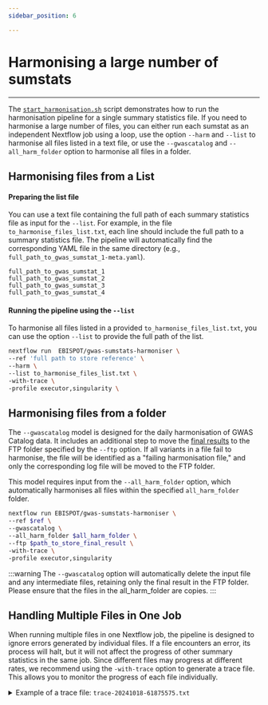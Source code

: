 ```yaml
---
sidebar_position: 6

---
```

# Harmonising a large number of sumstats
___

The [`start_harmonisation.sh`](./Running-the-Pipeline.md) script demonstrates how to run the harmonisation pipeline for a single summary statistics file. If you need to harmonise a large number of files, you can either run each sumstat as an independent Nextflow job using a loop, use the option `--harm` and `--list` to harmonise all files listed in a text file, or use the `--gwascatalog` and `--all_harm_folder` option to harmonise all files in a folder.

## Harmonising files from a List

#### Preparing the list file

You can use a text file containing the full path of each summary statistics file as input for the `--list`. For example, in the file `to_harmonise_files_list.txt`, each line should include the full path to a summary statistics file. The pipeline will automatically find the corresponding YAML file in the same directory (e.g., `full_path_to_gwas_sumstat_1-meta.yaml`).

```text title="Example of to_harmonise_files_list.txt"
full_path_to_gwas_sumstat_1
full_path_to_gwas_sumstat_2
full_path_to_gwas_sumstat_3
full_path_to_gwas_sumstat_4
```

#### Running the pipeline using the `--list`

To harmonise all files listed in a provided `to_harmonise_files_list.txt`, you can use the option `--list` to provide the full path of the list. 

```bash
nextflow run  EBISPOT/gwas-sumstats-harmoniser \
--ref 'full path to store reference' \
--harm \
--list to_harmonise_files_list.txt \
-with-trace \
-profile executor,singularity \
```

## Harmonising files from a folder

The `--gwascatalog` model is designed for the daily harmonisation of GWAS Catalog data. It includes an additional step to move the [final results](../Explanation/output-folder-structure.md) to the FTP folder specified by the `--ftp` option. If all variants in a file fail to harmonise, the file will be identified as a "failing harmonisation file," and only the corresponding log file will be moved to the FTP folder.

This model requires input from the `--all_harm_folder` option, which automatically harmonises all files within the specified `all_harm_folder` folder. 

```bash
nextflow run EBISPOT/gwas-sumstats-harmoniser \
--ref $ref \
--gwascatalog \
--all_harm_folder $all_harm_folder \
--ftp $path_to_store_final_result \
-with-trace \
-profile executor,singularity
```
:::warning
The `--gwascatalog` option will automatically delete the input file and any intermediate files, retaining only the final result in the FTP folder. Please ensure that the files in the all_harm_folder are copies.
:::
## Handling Multiple Files in One Job
When running multiple files in one Nextflow job, the pipeline is designed to ignore errors generated by individual files. If a file encounters an error, its process will halt, but it will not affect the progress of other summary statistics in the same job. Since different files may progress at different rates, we recommend using the `-with-trace` option to generate a trace file. This allows you to monitor the progress of each file individually.
<details>
   <summary> Example of a trace file: <code>trace-20241018-61875575.txt</code></summary>
   | task_id | hash     | native_id | name                                                                            | status    | exit | submit                 | duration | realtime | %cpu  | peak_rss  | peak_vmem | rchar   | wchar  |
   |---------|----------|-----------|---------------------------------------------------------------------------------|-----------|------|------------------------|----------|----------|-------|-----------|-----------|---------|--------|
   | 1       | a5/4abfe2| 23589     | NFCORE_GWASCATALOGHARM:GWASCATALOGHARM:major_direction:map_to_build (random_name) | COMPLETED | 0    | 2024-10-18 17:11:27.279| 5.8s     | 4.7s     | 37.1% | 131.5 MB  | 593.1 MB  | 11.7 MB | 1.6 KB |
   | 2       | 51/6248c5| 24169     | NFCORE_GWASCATALOGHARM:GWASCATALOGHARM:major_direction:ten_percent_counts (random_name_chr22)         | COMPLETED | 0    | 2024-10-18 17:11:33.282| 4.2s     | 3.5s     | 43.2% | 111.1 MB  | 668.3 MB  | 20.7 MB | 1.2 KB |
   
   Each row in the table represents a single process executed on a specific summary statistics (sumstat) file. The `name` column provides details about the specific **process** and the **sumstat** being processed, allowing you to track the progress and performance of each step in the harmonisation workflow for individual sumstat files.

   For more information, please refer to [nextflow documentation](https://www.nextflow.io/docs/latest/reports.html#trace-file) for more details.

   <details>
      <summary> please click here to see an example of a full table for one sumstat</summary>
      | task_id | hash     | native_id | name                                                                            | status    | exit | submit                 | duration | realtime | %cpu  | peak_rss  | peak_vmem | rchar   | wchar  |
      |---------|----------|-----------|---------------------------------------------------------------------------------|-----------|------|------------------------|----------|----------|-------|-----------|-----------|---------|--------|
      | 1       | a5/4abfe2| 23589     | NFCORE_GWASCATALOGHARM:GWASCATALOGHARM:major_direction:map_to_build (random_name) | COMPLETED | 0    | 2024-10-18 17:11:27.279| 5.8s     | 4.7s     | 37.1% | 131.5 MB  | 593.1 MB  | 11.7 MB | 1.6 KB |
      | 3       | ed/c33b4b| 24192     | NFCORE_GWASCATALOGHARM:GWASCATALOGHARM:major_direction:ten_percent_counts (random_name_chr1)        | COMPLETED | 0    | 2024-10-18 17:11:33.383| 4s       | 3.4s     | 40.9% | 112 MB    | 668.3 MB  | 20.7 MB | 796 B  |
      | 2       | 51/6248c5| 24169     | NFCORE_GWASCATALOGHARM:GWASCATALOGHARM:major_direction:ten_percent_counts (random_name_chr22)        | COMPLETED | 0    | 2024-10-18 17:11:33.282| 4.2s     | 3.5s     | 43.2% | 111.1 MB  | 668.3 MB  | 20.7 MB | 1.2 KB |
      | 4       | 8b/e5118d| 24883     | NFCORE_GWASCATALOGHARM:GWASCATALOGHARM:major_direction:ten_percent_counts_sum (random_name)    | COMPLETED | 0    | 2024-10-18 17:11:37.579| 1.3s     | 953ms    | 88.4% | 9 MB      | 14.8 MB   | 9.9 MB  | 666 B  |
      | 5       | 25/1f2003| 25055     | NFCORE_GWASCATALOGHARM:GWASCATALOGHARM:main_harm:harmonization (random_name_chr1)                   | COMPLETED | 0    | 2024-10-18 17:11:38.985| 2.1s     | 1.7s     | 86.1% | 18.8 MB   | 89.5 MB   | 20.7 MB | 2.2 KB |
      | 6       | 1a/d1d23e| 25305     | NFCORE_GWASCATALOGHARM:GWASCATALOGHARM:main_harm:harmonization (random_name_chr22)                   | COMPLETED | 0    | 2024-10-18 17:11:41.136| 1.9s     | 1.7s     | 88.6% | 16.7 MB   | 87.8 MB   | 20.7 MB | 1.3 KB |
      | 7       | f6/d879a1| 25551     | NFCORE_GWASCATALOGHARM:GWASCATALOGHARM:main_harm:concatenate_chr_splits (random_name)          | COMPLETED | 0    | 2024-10-18 17:11:43.113| 438ms    | 23ms     | 57.1% | 3.2 MB    | 5.4 MB    | 64.1 KB | 1.3 KB |
      | 8       | c1/cba6ce| 25688     | NFCORE_GWASCATALOGHARM:GWASCATALOGHARM:quality_control:qc (random_name)                     | COMPLETED | 0    | 2024-10-18 17:11:43.605| 948ms    | 570ms    | 51.9% | 8.9 MB    | 14.8 MB   | 2.9 MB  | 2.1 KB |
      | 9       | 73/4fcc1a| 25922     | NFCORE_GWASCATALOGHARM:GWASCATALOGHARM:quality_control:harmonization_log (random_name)           | COMPLETED | 0    | 2024-10-18 17:11:44.583| 2.2s     | 1.8s     | 61.8% | 97.1 MB   | 574.5 MB  | 11.5 MB | 25.5 KB|


   </details>
</details>
